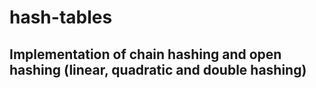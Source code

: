# hash-tables
## Implementation of chain hashing and open hashing (linear, quadratic and double hashing)
